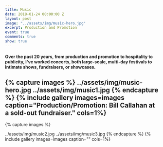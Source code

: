 ```yaml
---
title: Music
date: 2018-01-24 00:00:00 Z
layout: post
image: "../assets/img/music-hero.jpg"
excerpt: Production and Promotion
event: true
comments: true
show: true
---
```


#### Over the past 20 years, from production and promotion to hospitality to publicity, I've worked concerts, both large-scale, multi-day festivals to intimate shows, fundraisers, or showcases. 
 
{% capture images %}
	../assets/img/music-hero.jpg
  ../assets/img/music1.jpg
{% endcapture %}
{% include gallery images=images caption="Production/Promotion: Bill Callahan at a sold-out fundraiser." cols=1%}
------
{% capture images %}

  ../assets/img/music2.jpg
  ../assets/img/music3.jpg
{% endcapture %}
{% include gallery images=images caption="" cols=1%}
